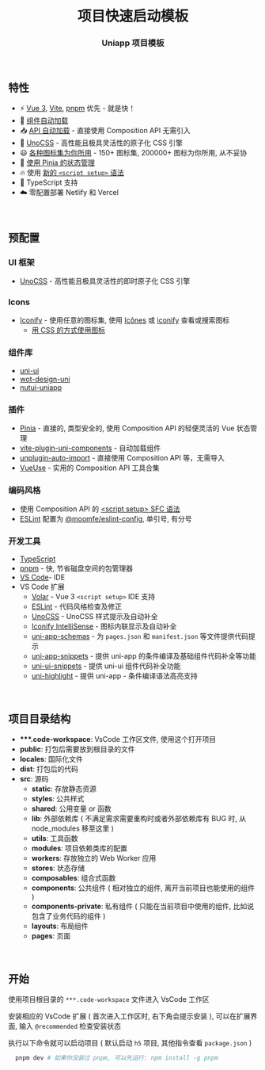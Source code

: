 <h1 align="center">项目快速启动模板</h1>
<h3 align="center">Uniapp 项目模板</h3>

<br>

## 特性

- ⚡️ [Vue 3](https://github.com/vuejs/core), [Vite](https://github.com/vitejs/vite), [pnpm](https://pnpm.io) 优先 - 就是快！
- 📲 [组件自动加载](https://github.com/uni-helper/vite-plugin-uni-components)
- 📥 [API 自动加载](https://github.com/antfu/unplugin-auto-import) - 直接使用 Composition API 无需引入
- 🎨 [UnoCSS](https://github.com/unocss/unocss) - 高性能且极具灵活性的原子化 CSS 引擎
- 😃 [各种图标集为你所用](https://github.com/iconify/icon-sets) - 150+ 图标集, 200000+ 图标为你所用, 从不妥协
- 🍍 [使用 Pinia 的状态管理](https://pinia.vuejs.org)
- 🔥 使用 [新的 `<script setup>` 语法](https://github.com/vuejs/rfcs/pull/227)
- 🦾 TypeScript 支持
- ☁️ 零配置部署 Netlify 和 Vercel

<br>

## 预配置

### UI 框架
  - [UnoCSS](https://github.com/unocss/unocss) - 高性能且极具灵活性的即时原子化 CSS 引擎

### Icons
  - [Iconify](https://iconify.design/) - 使用任意的图标集, 使用 [Icônes](https://icones.netlify.app/) 或 [iconify](https://icon-sets.iconify.design/) 查看或搜索图标
    - [用 CSS 的方式使用图标](https://unocss.dev/presets/icons)

### 组件库
  - [uni-ui](https://uniapp.dcloud.net.cn/component/uniui/uni-ui.html)
  - [wot-design-uni](https://wot-design-uni.pages.dev/)
  - [nutui-uniapp](https://github.com/nutui-uniapp/nutui-uniapp)

### 插件
  - [Pinia](https://pinia.vuejs.org) - 直接的, 类型安全的, 使用 Composition API 的轻便灵活的 Vue 状态管理
  - [vite-plugin-uni-components](https://github.com/uni-helper/vite-plugin-uni-components) - 自动加载组件
  - [unplugin-auto-import](https://github.com/antfu/unplugin-auto-import) - 直接使用 Composition API 等，无需导入
  - [VueUse](https://github.com/antfu/vueuse) - 实用的 Composition API 工具合集

### 编码风格
  - 使用 Composition API 的 [\<script setup\> SFC 语法](https://github.com/vuejs/rfcs/pull/227)
  - [ESLint](https://eslint.org/) 配置为 [@moomfe/eslint-config](https://github.com/MoomFE/eslint-config), 单引号, 有分号

### 开发工具
  - [TypeScript](https://www.typescriptlang.org)
  - [pnpm](https://pnpm.js.org/) - 快, 节省磁盘空间的包管理器
  - [VS Code](https://code.visualstudio.com/)- IDE
  - VS Code 扩展
    - [Volar](https://marketplace.visualstudio.com/items?itemName=johnsoncodehk.volar) - Vue 3 `<script setup>` IDE 支持
    - [ESLint](https://marketplace.visualstudio.com/items?itemName=dbaeumer.vscode-eslint) - 代码风格检查及修正
    - [UnoCSS](https://marketplace.visualstudio.com/items?itemName=antfu.unocss) - UnoCSS 样式提示及自动补全
    - [Iconify IntelliSense](https://marketplace.visualstudio.com/items?itemName=antfu.iconify) - 图标内联显示及自动补全
    - [uni-app-schemas](https://marketplace.visualstudio.com/items?itemName=uni-helper.uni-app-schemas-vscode) - 为 `pages.json` 和 `manifest.json` 等文件提供代码提示
    - [uni-app-snippets](https://marketplace.visualstudio.com/items?itemName=uni-helper.uni-app-snippets-vscode) - 提供 uni-app 的条件编译及基础组件代码补全等功能
    - [uni-ui-snippets](https://marketplace.visualstudio.com/items?itemName=uni-helper.uni-ui-snippets-vscode) - 提供 uni-ui 组件代码补全功能
    - [uni-highlight](https://marketplace.visualstudio.com/items?itemName=uni-helper.uni-highlight-vscode) - 提供 uni-app - 条件编译语法高亮支持

<br>

## 项目目录结构

- **\*\*\*.code-workspace**: VsCode 工作区文件, 使用这个打开项目
- **public**: 打包后需要放到根目录的文件
- **locales**: 国际化文件
- **dist**: 打包后的代码
- **src**: 源码
  - **static**: 存放静态资源
  - **styles**: 公共样式
  - **shared**: 公用变量 or 函数
  - **lib**: 外部依赖库 ( 不满足需求需要重构时或者外部依赖库有 BUG 时, 从 node_modules 移至这里 )
  - **utils**: 工具函数
  - **modules**: 项目依赖类库的配置
  - **workers**: 存放独立的 Web Worker 应用
  - **stores**: 状态存储
  - **composables**: 组合式函数
  - **components**: 公共组件 ( 相对独立的组件, 离开当前项目也能使用的组件 )
  - **components-private**: 私有组件 ( 只能在当前项目中使用的组件, 比如说包含了业务代码的组件 )
  - **layouts**: 布局组件
  - **pages**: 页面

<br>

## 开始

使用项目根目录的 `***.code-workspace` 文件进入 VsCode 工作区

安装相应的 VsCode 扩展 ( 首次进入工作区时, 右下角会提示安装 ), 可以在扩展界面, 输入 `@recommended` 检查安装状态

执行以下命令就可以启动项目 ( 默认启动 `h5` 项目, 其他指令查看 `package.json` )

```bash
  pnpm dev # 如果你没装过 pnpm, 可以先运行: npm install -g pnpm
```
